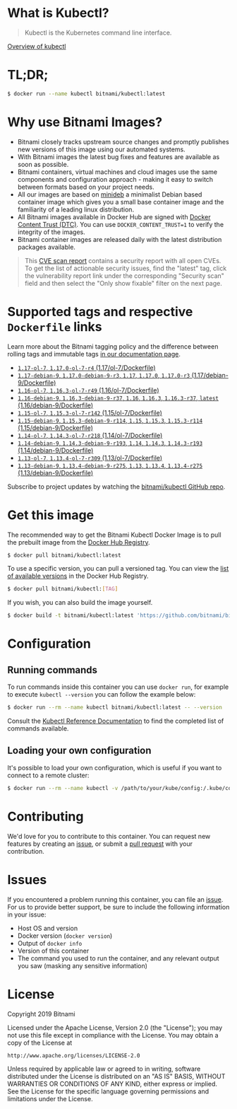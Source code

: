 
# What is Kubectl?

> Kubectl is the Kubernetes command line interface.

[Overview of kubectl](https://kubernetes.io/docs/reference/kubectl/overview/)

# TL;DR;

```bash
$ docker run --name kubectl bitnami/kubectl:latest
```

# Why use Bitnami Images?

* Bitnami closely tracks upstream source changes and promptly publishes new versions of this image using our automated systems.
* With Bitnami images the latest bug fixes and features are available as soon as possible.
* Bitnami containers, virtual machines and cloud images use the same components and configuration approach - making it easy to switch between formats based on your project needs.
* All our images are based on [minideb](https://github.com/bitnami/minideb) a minimalist Debian based container image which gives you a small base container image and the familiarity of a leading linux distribution.
* All Bitnami images available in Docker Hub are signed with [Docker Content Trust (DTC)](https://docs.docker.com/engine/security/trust/content_trust/). You can use `DOCKER_CONTENT_TRUST=1` to verify the integrity of the images.
* Bitnami container images are released daily with the latest distribution packages available.


> This [CVE scan report](https://quay.io/repository/bitnami/kubectl?tab=tags) contains a security report with all open CVEs. To get the list of actionable security issues, find the "latest" tag, click the vulnerability report link under the corresponding "Security scan" field and then select the "Only show fixable" filter on the next page.

# Supported tags and respective `Dockerfile` links

Learn more about the Bitnami tagging policy and the difference between rolling tags and immutable tags [in our documentation page](https://docs.bitnami.com/containers/how-to/understand-rolling-tags-containers/).


* [`1.17-ol-7`, `1.17.0-ol-7-r4` (1.17/ol-7/Dockerfile)](https://github.com/bitnami/bitnami-docker-kubectl/blob/1.17.0-ol-7-r4/1.17/ol-7/Dockerfile)
* [`1.17-debian-9`, `1.17.0-debian-9-r3`, `1.17`, `1.17.0`, `1.17.0-r3` (1.17/debian-9/Dockerfile)](https://github.com/bitnami/bitnami-docker-kubectl/blob/1.17.0-debian-9-r3/1.17/debian-9/Dockerfile)
* [`1.16-ol-7`, `1.16.3-ol-7-r49` (1.16/ol-7/Dockerfile)](https://github.com/bitnami/bitnami-docker-kubectl/blob/1.16.3-ol-7-r49/1.16/ol-7/Dockerfile)
* [`1.16-debian-9`, `1.16.3-debian-9-r37`, `1.16`, `1.16.3`, `1.16.3-r37`, `latest` (1.16/debian-9/Dockerfile)](https://github.com/bitnami/bitnami-docker-kubectl/blob/1.16.3-debian-9-r37/1.16/debian-9/Dockerfile)
* [`1.15-ol-7`, `1.15.3-ol-7-r142` (1.15/ol-7/Dockerfile)](https://github.com/bitnami/bitnami-docker-kubectl/blob/1.15.3-ol-7-r142/1.15/ol-7/Dockerfile)
* [`1.15-debian-9`, `1.15.3-debian-9-r114`, `1.15`, `1.15.3`, `1.15.3-r114` (1.15/debian-9/Dockerfile)](https://github.com/bitnami/bitnami-docker-kubectl/blob/1.15.3-debian-9-r114/1.15/debian-9/Dockerfile)
* [`1.14-ol-7`, `1.14.3-ol-7-r218` (1.14/ol-7/Dockerfile)](https://github.com/bitnami/bitnami-docker-kubectl/blob/1.14.3-ol-7-r218/1.14/ol-7/Dockerfile)
* [`1.14-debian-9`, `1.14.3-debian-9-r193`, `1.14`, `1.14.3`, `1.14.3-r193` (1.14/debian-9/Dockerfile)](https://github.com/bitnami/bitnami-docker-kubectl/blob/1.14.3-debian-9-r193/1.14/debian-9/Dockerfile)
* [`1.13-ol-7`, `1.13.4-ol-7-r309` (1.13/ol-7/Dockerfile)](https://github.com/bitnami/bitnami-docker-kubectl/blob/1.13.4-ol-7-r309/1.13/ol-7/Dockerfile)
* [`1.13-debian-9`, `1.13.4-debian-9-r275`, `1.13`, `1.13.4`, `1.13.4-r275` (1.13/debian-9/Dockerfile)](https://github.com/bitnami/bitnami-docker-kubectl/blob/1.13.4-debian-9-r275/1.13/debian-9/Dockerfile)

Subscribe to project updates by watching the [bitnami/kubectl GitHub repo](https://github.com/bitnami/bitnami-docker-kubectl).

# Get this image

The recommended way to get the Bitnami Kubectl Docker Image is to pull the prebuilt image from the [Docker Hub Registry](https://hub.docker.com/r/bitnami/kubectl).

```bash
$ docker pull bitnami/kubectl:latest
```

To use a specific version, you can pull a versioned tag. You can view the [list of available versions](https://hub.docker.com/r/bitnami/kubectl/tags/) in the Docker Hub Registry.

```bash
$ docker pull bitnami/kubectl:[TAG]
```

If you wish, you can also build the image yourself.

```bash
$ docker build -t bitnami/kubectl:latest 'https://github.com/bitnami/bitnami-docker-kubectl.git#master:1.16/debian-9'
```

# Configuration

## Running commands

To run commands inside this container you can use `docker run`, for example to execute `kubectl --version` you can follow the example below:

```bash
$ docker run --rm --name kubectl bitnami/kubectl:latest -- --version
```

Consult the [Kubectl Reference Documentation](https://kubernetes.io/docs/reference/generated/kubectl/kubectl-commands) to find the completed list of commands available.

## Loading your own configuration

It's possible to load your own configuration, which is useful if you want to connect to a remote cluster:

```bash
$ docker run --rm --name kubectl -v /path/to/your/kube/config:/.kube/config bitnami/kubectl:latest
```

# Contributing

We'd love for you to contribute to this container. You can request new features by creating an [issue](https://github.com/bitnami/bitnami-docker-kubectl/issues), or submit a [pull request](https://github.com/bitnami/bitnami-docker-kubectl/pulls) with your contribution.

# Issues

If you encountered a problem running this container, you can file an [issue](https://github.com/bitnami/bitnami-docker-kubectl/issues). For us to provide better support, be sure to include the following information in your issue:

- Host OS and version
- Docker version (`docker version`)
- Output of `docker info`
- Version of this container
- The command you used to run the container, and any relevant output you saw (masking any sensitive information)

# License

Copyright 2019 Bitnami

Licensed under the Apache License, Version 2.0 (the "License");
you may not use this file except in compliance with the License.
You may obtain a copy of the License at

    http://www.apache.org/licenses/LICENSE-2.0

Unless required by applicable law or agreed to in writing, software
distributed under the License is distributed on an "AS IS" BASIS,
WITHOUT WARRANTIES OR CONDITIONS OF ANY KIND, either express or implied.
See the License for the specific language governing permissions and
limitations under the License.
